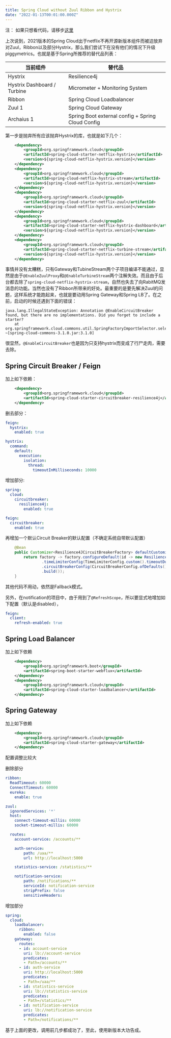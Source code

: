 ```yaml
---
title: Spring Cloud without Zuul Ribbon and Hystrix
date: "2022-01-13T00:01:00.000Z"
---
```


注： 如果只想看代码，请移步[这里](https://github.com/yuanqingfei/piggymetrics/tree/jubilee)

上次说到，2021版本的Spring Cloud出于netflix不再开源新版本组件而被迫放弃对Zuul，Ribbon以及部分Hystrix，那么我们尝试下在没有他们的情况下升级piggymetrics。也就是基于Spring所推荐的替代品列表：

当前组件 |替代品 
--- | --- 
Hystrix|Resilience4j
Hystrix Dashboard / Turbine|Micrometer + Monitoring System
Ribbon|Spring Cloud Loadbalancer
Zuul 1|Spring Cloud Gateway
Archaius 1|Spring Boot external config + Spring Cloud Config

第一步是抛弃所有应该抛弃Hystrix的库，也就是如下几个：

```xml
    <dependency>
        <groupId>org.springframework.cloud</groupId>
        <artifactId>spring-cloud-starter-netflix-hystrix</artifactId>
        <version>${spring-cloud-netflix-hystrix.version}</version>
    </dependency>
    <dependency>
        <groupId>org.springframework.cloud</groupId>
        <artifactId>spring-cloud-netflix-hystrix-stream</artifactId>
        <version>${spring-cloud-netflix-hystrix.version}</version>
    </dependency>
    <dependency>
        <groupId>org.springframework.cloud</groupId>
        <artifactId>spring-cloud-starter-netflix-zuul</artifactId>
        <version>${spring-cloud-netflix-hystrix.version}</version>
    </dependency>
    <dependency>
        <groupId>org.springframework.cloud</groupId>
        <artifactId>spring-cloud-starter-netflix-hystrix-dashboard</artifactId>
        <version>${spring-cloud-netflix-hystrix.version}</version>
    </dependency>
    <dependency>
        <groupId>org.springframework.cloud</groupId>
        <artifactId>spring-cloud-starter-netflix-turbine-stream</artifactId>
        <version>${spring-cloud-netflix-hystrix.version}</version>
    </dependency>
```

事情并没有太糟糕，只有Gateway和TubineStream两个子项目编译不能通过，显然是由于`@EnableZuulProxy`和`@EnableTurbineStream`两个注解失效。而且由于后台都去除了`spring-cloud-netflix-hystrix-stream`，自然也失去了向RabitMQ发消息的功能。当然也没有了Ribbon所带来的好处。最重要的是要先解决Zuul的问题，这样系统才能跑起来，也就是要动用Spring Gateway和Spring LB了。在之前，启动的时候还遇到下面的错误：

```
java.lang.IllegalStateException: Annotation @EnableCircuitBreaker found, but there are no implementations. Did you forget to include a starter?
	at org.springframework.cloud.commons.util.SpringFactoryImportSelector.selectImports(SpringFactoryImportSelector.java:77) ~[spring-cloud-commons-3.1.0.jar:3.1.0]
```

很显然，`@EnableCircuitBreaker`也是因为只支持hystrix而变成了行尸走肉，需要去除。 

## Spring Circuit Breaker / Feign

加上如下依赖：

```xml
    <dependency>
        <groupId>org.springframework.cloud</groupId>
        <artifactId>spring-cloud-starter-circuitbreaker-resilience4j</artifactId>
    </dependency>
```

删去部分：

```yml
feign:
  hystrix:
    enabled: true

hystrix:
  command:
    default:
      execution:
        isolation:
          thread:
            timeoutInMilliseconds: 10000    
```

增加部分:

```yml
spring:
  cloud:
    circuitbreaker:
      resilience4j:
        enabled: true

feign:
  circuitbreaker:
    enabled: true
```

再增加一个默认Circuit Breaker的默认配置（不确定系统自带默认配置）

```java
	@Bean
	public Customizer<Resilience4JCircuitBreakerFactory> defaultCustomizer() {
	    return factory -> factory.configureDefault(id -> new Resilience4JConfigBuilder(id)
	            .timeLimiterConfig(TimeLimiterConfig.custom().timeoutDuration(Duration.ofSeconds(4)).build())
	            .circuitBreakerConfig(CircuitBreakerConfig.ofDefaults())
	            .build());
	}
```

其他代码不用动，依然是Fallback模式。

另外，在notification的项目中，由于用到了`@RefreshScope`，所以要显式地增加如下配置（默认是disabled），

```yml
feign:
  client:
    refresh-enabled: true
```

## Spring Load Balancer

加上如下依赖

```xml
    <dependency>
        <groupId>org.springframework.boot</groupId>
        <artifactId>spring-boot-starter-webflux</artifactId>
    </dependency>
    <dependency>
        <groupId>org.springframework.cloud</groupId>
        <artifactId>spring-cloud-starter-loadbalancer</artifactId>
    </dependency>
```

## Spring Gateway

加上如下依赖

```xml
    <dependency>
        <groupId>org.springframework.cloud</groupId>
        <artifactId>spring-cloud-starter-gateway</artifactId>
    </dependency>
```

配置调整比较大

删除部分

```yml
ribbon:
  ReadTimeout: 60000
  ConnectTimeout: 60000
  eureka:
    enable: true  

zuul:
  ignoredServices: '*'
  host:
    connect-timeout-millis: 60000
    socket-timeout-millis: 60000

  routes:
    account-service: /accounts/**

    auth-service:
        path: /uaa/**
        url: http://localhost:5000

    statistics-service: /statistics/**

    notification-service:
        path: /notifications/**
        serviceId: notification-service
        stripPrefix: false
        sensitiveHeaders:
```

增加部分

```yml
spring:
  cloud:
    loadbalancer:
      ribbon: 
        enabled: false   
    gateway:
      routes:
      - id: account-service
        uri: lb://account-service
        predicates:
        - Path=/accounts/**
      - id: auth-service
        uri: http://localhost:5000
        predicates:
        - Path=/uaa/**
      - id: statistics-service
        uri: lb://statistics-service
        predicates:
        - Path=/statistics/**
      - id: notification-service
        uri: lb://notification-service
        predicates:
        - Path=/notifications/** 
```

基于上面的更改，调用前几步都成功了，至此，使用新版本大功告成。

